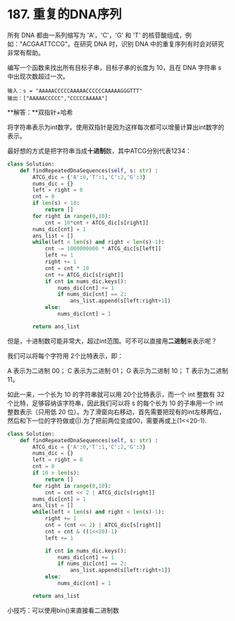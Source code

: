 # 187. 重复的DNA序列

所有 DNA 都由一系列缩写为 'A'，'C'，'G' 和 'T' 的核苷酸组成，例如："ACGAATTCCG"。在研究 DNA 时，识别 DNA 中的重复序列有时会对研究非常有帮助。

编写一个函数来找出所有目标子串，目标子串的长度为 10，且在 DNA 字符串 s 中出现次数超过一次。

```
输入：s = "AAAAACCCCCAAAAACCCCCCAAAAAGGGTTT"
输出：["AAAAACCCCC","CCCCCAAAAA"]
```



**解答：**双指针+哈希

将字符串表示为int数字。使用双指针是因为这样每次都可以增量计算出int数字的表示。

最好想的方式是把字符串当成**十进制**数，其中ATCG分别代表1234：

```python
class Solution:
    def findRepeatedDnaSequences(self, s: str) :
        ATCG_dic = {'A':0,'T':1,'C':2,'G':3}
        nums_dic = {}
        left = right = 0
        cnt = 0
        if len(s) < 10:
            return []
        for right in range(0,10):
            cnt = 10*cnt + ATCG_dic[s[right]]
        nums_dic[cnt] = 1
        ans_list = []
        while(left < len(s) and right < len(s)-1):
            cnt -= 1000000000 * ATCG_dic[s[left]]
            left += 1
            right += 1
            cnt = cnt * 10
            cnt += ATCG_dic[s[right]]
            if cnt in nums_dic.keys():
                nums_dic[cnt] += 1
                if nums_dic[cnt] == 2:
                    ans_list.append(s[left:right+1])
            else:
                nums_dic[cnt] = 1

        return ans_list
```

但是，十进制数可能非常大，超过int范围。可不可以直接用**二进制**来表示呢？

我们可以将每个字符用 2个比特表示，即：

A 表示为二进制 00；
C 表示为二进制 01；
G 表示为二进制 10；
T 表示为二进制 11。

如此一来，一个长为 10 的字符串就可以用 20个比特表示，而一个 int 整数有 32 个比特，足够容纳该字符串，因此我们可以将 s 的每个长为 10 的子串用一个 int 整数表示（只用低 20 位）。为了滑窗向右移动，首先需要把现有的int左移两位，然后和下一位的字符做或(|).为了把前两位变成00，需要再或上(1<<20-1). 

```python
class Solution:
    def findRepeatedDnaSequences(self, s: str) :
        ATCG_dic = {'A':0,'T':1,'C':2,'G':3}
        nums_dic = {}
        left = right = 0
        cnt = 0
        if 10 > len(s):
            return []
        for right in range(0,10):
            cnt = cnt << 2 | ATCG_dic[s[right]]
        nums_dic[cnt] = 1
        ans_list = []
        while(left < len(s) and right < len(s)-1):
            right += 1
            cnt = (cnt << 2) | ATCG_dic[s[right]]
            cnt = cnt & ((1<<20)-1)
            left += 1

            if cnt in nums_dic.keys():
                nums_dic[cnt] += 1
                if nums_dic[cnt] == 2:
                    ans_list.append(s[left:right+1])
            else:
                nums_dic[cnt] = 1

        return ans_list
```

小技巧：可以使用bin()来直接看二进制数

